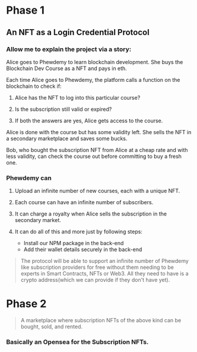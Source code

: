 # Phase 1

## An NFT as a Login Credential Protocol

### Allow me to explain the project via a story:

Alice goes to Phewdemy to learn blockchain development. She buys the Blockchain Dev Course as a NFT and pays in eth.

Each time Alice goes to Phewdemy, the platform calls a function on the blockchain to check if:

1. Alice has the NFT to log into this particular course?

2. Is the subscription still valid or expired?

3. If both the answers are yes, Alice gets access to the course.

Alice is done with the course but has some validity left. She sells the NFT in a secondary marketplace and saves some bucks.

Bob, who bought the subscription NFT from Alice at a cheap rate and with less validity, can check the course out before committing to buy a fresh one.

### Phewdemy can

1. Upload an infinite number of new courses, each with a unique NFT.

2. Each course can have an infinite number of subscribers.

3. It can charge a royalty when Alice sells the subscription in the secondary market.

4. It can do all of this and more just by following steps:

   - Install our NPM package in the back-end
   - Add their wallet details securely in the back-end

> The protocol will be able to support an infinite number of Phewdemy like subscription providers for free without them needing to be experts in Smart Contracts, NFTs or Web3. All they need to have is a crypto address(which we can provide if they don't have yet).

# Phase 2

> A marketplace where subscription NFTs of the above kind can be bought, sold, and rented.

### Basically an Opensea for the Subscription NFTs.
